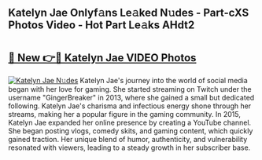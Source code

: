 ## Katelyn Jae Onlyf𝚊ns Le𝚊ked N𝚞des - Part-cXS Photos Video - Hot Part Le𝚊ks AHdt2

# <h2><a href="http://ab75883.deff.icu/?id=Katelyn+Jae">🔗 New 👉🔴 Katelyn Jae VIDEO Photos</a></h2>

[![Katelyn Jae N𝚞des](https://i.imgur.com/rIISA9y.gif)](http://ab75883.deff.icu/?id=Katelyn+Jae)
Katelyn Jae's journey into the world of social media began with her love for gaming. She started streaming on Twitch under the username "GingerBreaker" in 2013, where she gained a small but dedicated following. Katelyn Jae's charisma and infectious energy shone through her streams, making her a popular figure in the gaming community. In 2015, Katelyn Jae expanded her online presence by creating a YouTube channel. She began posting vlogs, comedy skits, and gaming content, which quickly gained traction. Her unique blend of humor, authenticity, and vulnerability resonated with viewers, leading to a steady growth in her subscriber base.
